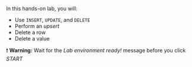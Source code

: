 In this hands-on lab, you will:

- Use `INSERT`, `UPDATE`, and `DELETE`
- Perform an *upsert*
- Delete a row
- Delete a value

❗ <strong>Warning:</strong> Wait for the *Lab environment ready!* message before you click *START*